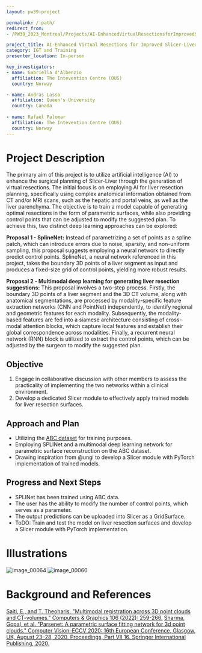 ```yaml
---
layout: pw39-project

permalink: /:path/
redirect_from:
- /PW39_2023_Montreal/Projects/AI-EnhancedVirtualResectionsforImprovedSlicer-LiverSurgicalPlanning/README.html

project_title: AI-Enhanced Virtual Resections for Improved Slicer-Liver Surgical Planning
category: IGT and Training
presenter_location: In-person

key_investigators:
- name: Gabriella d'Albenzio
  affiliation: The Intevention Centre (OUS)
  country: Norway

- name: Andras Lasso
  affiliation: Queen's University
  country: Canada
  
- name: Rafael Palomar
  affiliation: The Intevention Centre (OUS)
  country: Norway
---
```


# Project Description

The primary aim of this project is to utilize artificial intelligence (AI) to enhance the surgical planning of Slicer-Liver through the generation of virtual resections. The initial focus is on employing AI for liver resection planning, specifically using complex anatomical information obtained from CT and/or MRI scans, such as the hepatic and portal veins, as well as the liver parenchyma. The objective is to train a model capable of generating optimal resections in the form of parametric surfaces, while also providing control points that can be adjusted to modify the suggested plan. To achieve this, two distinct deep learning approaches can be explored:

**Proposal 1 - SplineNet:** Instead of parametrizing a set of points as a spline patch, which can introduce errors due to noise, sparsity, and non-uniform sampling, this proposal suggests employing a neural network to directly predict control points. SplineNet, a neural network referenced in this project, takes the boundary 3D points of a liver segment as input and produces a fixed-size grid of control points, yielding more robust results.

**Proposal 2 - Multimodal deep learning for generating liver resection suggestions:** This proposal involves a two-step process. Firstly, the boundary 3D points of a liver segment and the 3D CT volume, along with anatomical segmentations, are processed by modality-specific feature extraction networks (CNN and PointNet) independently, to identify regional and geometric features for each modality. Subsequently, the modality-based features are fed into a siamese architecture consisting of cross-modal attention blocks, which capture local features and establish their global correspondence across modalities. Finally, a recurrent neural network (RNN) block is utilized to extract the control points, which can be adjusted by the surgeon to modify the suggested plan.

## Objective

1. Engage in collaborative discussion with other members to assess the practicality of implementing the two networks within a clinical environment.
2. Develop a dedicated Slicer module to effectively apply trained models for liver resection surfaces.

## Approach and Plan

- Utilizing the [ABC dataset](https://deep-geometry.github.io/abc-dataset/) for training purposes.
- Employing SPLINet and a multimodal deep learning network for parametric surface reconstruction on the ABC dataset.
- Drawing inspiration from @ungi to develop a Slicer module with PyTorch implementation of trained models.

## Progress and Next Steps

- SPLINet has been trained using ABC data.
- The user has the ability to modify the number of control points, which serves as a parameter.
- The output predictions can be uploaded into Slicer as a GridSurface.
- ToDO: Train and test the model on liver resection surfaces and develop a Slicer module with PyTorch implementation.

# Illustrations
![image_00064](https://github.com/dalbenzioG/ProjectWeek/assets/75131750/4acb105b-5cc3-4002-960f-2fbe549f6208)
![image_00060](https://github.com/dalbenzioG/ProjectWeek/assets/75131750/03d72a88-b9b5-404a-a866-c8f751f4f8f5)

# Background and References
[Saiti, E., and T. Theoharis. "Multimodal registration across 3D point clouds and CT-volumes." Computers & Graphics 106 (2022): 259-266.](https://www.sciencedirect.com/science/article/pii/S0097849322001121)
[Sharma, Gopal, et al. "Parsenet: A parametric surface fitting network for 3d point clouds." Computer Vision–ECCV 2020: 16th European Conference, Glasgow, UK, August 23–28, 2020, Proceedings, Part VII 16. Springer International Publishing, 2020.](https://graphics.stanford.edu/courses/cs348n-22-winter/PapersReferenced/ParSeNet%20A%20Parametric%20Surface%20Fitting%202003.12181.pdf)


